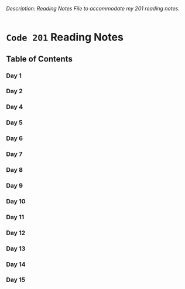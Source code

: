 _Description: Reading Notes File to accommodate my 201 reading notes._

![]()


# `Code 201` Reading Notes

## Table of Contents

### Day 1 

### Day 2 

### Day 4

### Day 5

### Day 6

### Day 7

### Day 8

### Day 9

### Day 10

### Day 11

### Day 12

### Day 13

### Day 14

### Day 15
